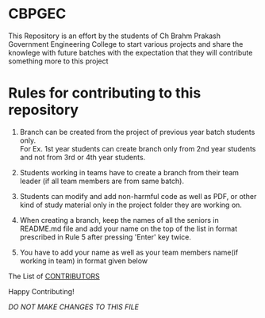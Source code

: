# CBPGEC
This Repository is an effort by the students of Ch Brahm Prakash Government Engineering College to start various projects and share the knowlege with future batches with the expectation that they will contribute something more to this project

# Rules for contributing to this repository

1. Branch can be created from the project of previous year batch students only.    
For Ex. 1st year students can create branch only from 2nd year students and not from 3rd or 4th year students. 

2. Students working in teams have to create a branch from their team leader (if all team members are from same batch). 

3. Students can modify and add non-harmful code as well as PDF, or other kind of study material only in the project folder they are working on.

4. When creating a branch, keep the names of all the seniors in README.md file and add your name on the top of the list in format prescribed in Rule 5 after pressing 'Enter' key twice. 

5. You have to add your name as well as your team members name(if working in team) in format given below  


The List of [CONTRIBUTORS](CONTRIBUTORS)

Happy Contributing!

*DO NOT MAKE CHANGES TO THIS FILE*
